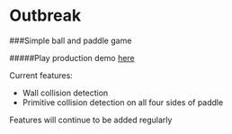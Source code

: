 Outbreak
========

###Simple ball and paddle game

#####Play production demo [here](http://out-break.herokuapp.com)

Current features:
* Wall collision detection
* Primitive collision detection on all four sides of paddle

Features will continue to be added regularly
